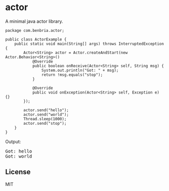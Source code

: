 actor
=====

A minimal java actor library.

    package com.benbria.actor;
    
    public class ActorExample {
        public static void main(String[] args) throws InterruptedException {
            Actor<String> actor = Actor.createAndStart(new Actor.Behavior<String>()
                @Override
                public boolean onReceive(Actor<String> self, String msg) {
                    System.out.println("Got: " + msg);
                    return !msg.equals("stop");
                }

                @Override
                public void onException(Actor<String> self, Exception e) {}
            });
 
            actor.send("hello");
            actor.send("world");
            Thread.sleep(1000);
            actor.send("stop");
        }
    }

Output:
<pre>
Got: hello
Got: world
</pre>

License
-

MIT
